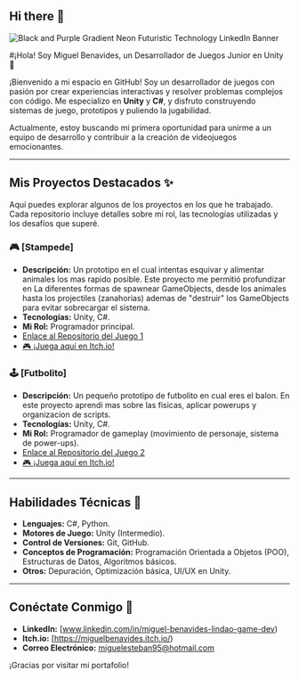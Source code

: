 ## Hi there 👋


![Black and Purple Gradient Neon Futuristic Technology LinkedIn Banner](https://github.com/user-attachments/assets/9a47ac10-920d-4310-aecd-8f96c7c681a1)


#¡Hola! Soy Miguel Benavides, un Desarrollador de Juegos Junior en Unity 👋

¡Bienvenido a mi espacio en GitHub! Soy un desarrollador de juegos con pasión por crear experiencias interactivas y resolver problemas complejos con código. Me especializo en **Unity** y **C#**, y disfruto construyendo sistemas de juego, prototipos y puliendo la jugabilidad.

Actualmente, estoy buscando mi primera oportunidad para unirme a un equipo de desarrollo y contribuir a la creación de videojuegos emocionantes.

---

## Mis Proyectos Destacados ✨

Aquí puedes explorar algunos de los proyectos en los que he trabajado. Cada repositorio incluye detalles sobre mi rol, las tecnologías utilizadas y los desafíos que superé.

### 🎮 [Stampede]
* **Descripción:** Un prototipo en el cual intentas esquivar y alimentar animales los mas rapido posible. Este proyecto me permitió profundizar en La diferentes formas de spawnear GameObjects, desde los animales hasta los projectiles (zanahorias) ademas de "destruir" los GameObjects para evitar sobrecargar el sistema.
* **Tecnologías:** Unity, C#.
* **Mi Rol:** Programador principal.
* [Enlace al Repositorio del Juego 1](https://github.com/TuUsuario/NombreDeTuJuego1)
* [🎮 ¡Juega aquí en Itch.io!](https://miguelbenavides.itch.io/prototype-2)


### 🕹️ [Futbolito]
* **Descripción:** Un pequeño prototipo de futbolito en cual eres el balon. En este proyecto aprendi mas sobre las fisicas, aplicar powerups y organizacion de scripts.
* **Tecnologías:** Unity, C#.
* **Mi Rol:** Programador de gameplay (movimiento de personaje, sistema de power-ups).
* [Enlace al Repositorio del Juego 2](https://github.com/TuUsuario/NombreDeTuJuego2)
* [🎮 ¡Juega aquí en Itch.io!](https://miguelbenavides.itch.io/prototype-4)


---

## Habilidades Técnicas 🚀
* **Lenguajes:** C#, Python.
* **Motores de Juego:** Unity (Intermedio).
* **Control de Versiones:** Git, GitHub.
* **Conceptos de Programación:** Programación Orientada a Objetos (POO), Estructuras de Datos, Algoritmos básicos.
* **Otros:** Depuración, Optimización básica, UI/UX en Unity.

---

## Conéctate Conmigo 📧
* **LinkedIn:** [www.linkedin.com/in/miguel-benavides-lindao-game-dev)
* **Itch.io:** [https://miguelbenavides.itch.io/)
* **Correo Electrónico:** [miguelesteban95@hotmail.com](miguelestebanbl95@gmail.com)

¡Gracias por visitar mi portafolio!
